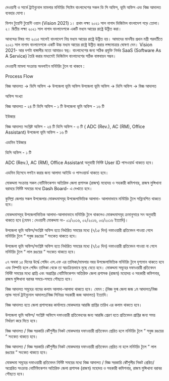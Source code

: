 দেওয়ানী ও সার্ভে ট্রাইব্যুনাল মামলার মনিটরিং সিষ্টেম বাংলাদেশের সকল ডি সি অফিস, ভূমি অফিস এবং বিজ্ঞ আদালত ব্যবহার যোগ্য।

ভিশন টুয়েন্টি টুয়েন্টি ওয়ান (Vision 2021) ১। প্রথম লক্ষ্য ২০২১ সাল নাগাদ ডিজিটাল বাংলাদেশ গড়ে তোলা। ২। দ্বিতীয় লক্ষ্য ২০২১ সাল নাগাদ বাংলাদেশকে একটি মধ্যম আয়ের রাষ্ট্রে উন্নীত করা।

আনন্দের বিষয় গত ২০১৫ সালেই বাংলাদেশ নিম্ন মধ্যম আয়ের রাষ্ট্রে উন্নীত হয়। আমাদের মাননীয় প্রধান মন্ত্রী পরবর্তীতে ২০২১ সাল নাগাদ বাংলাদেশকে একটি উচ্চ মধ্যম আয়ের রাষ্ট্রে উন্নীত করার লক্ষ্যমাত্রার ঘোষণা দেন। Vision 2021- আর দশটা বাঙ্গালীর মতো আমারও স্বপ্ন। বাংলাদেশের জন্য সঠিক প্রযুক্তি নির্ভর SaaS (Software As A Service) তৈরি করার মাধ্যমেই ডিজিটাল বাংলাদেশের সঠিক বাস্তবায়ন সম্ভব।

দেওয়ানী মামলা সংক্রান্ত অনলাইন মনিটরিং টুলে যা থাকবে :

Process Flow

বিজ্ঞ আদালত → ডিসি অফিস → উপজেলা ভূমি অফিস উপজেলা ভূমি অফিস → ডিসি অফিস → বিজ্ঞ আদালত

অফিস সংখ্যা

বিজ্ঞ আদালত - ২৪ টি
ডিসি অফিস - ১ টি উপজেলা ভূমি অফিস - ১৬ টি

ইউজার

বিজ্ঞ আদালত সংশ্লিষ্ট অফিস - ২৪ টি ডিসি অফিস - ৩ টি ( ADC (Rev.), AC (RM), Office Assistant)
উপজেলা ভূমি অফিস - ১৬ টি

এডমিন ইউজার

ডিসি অফিস - ১ টি

ADC (Rev.), AC (RM), Office Assistant অনুযায়ী নির্দিষ্ট User ID পাসওয়ার্ড থাকতে হবে।

এডমিন হিসেবে লগইন করার জন্য আলাদা আইডি ও পাসওয়ার্ড থাকতে হবে।

মোকদ্দমা সংক্রান্ত সকল নোটিফিকেশন অতিরিক্ত জেলা প্রশাসক (রাজস্ব) মহোদয় ও সহকারী কমিশনার, রাজস্ব মুন্সিখানা বরাবরে নির্দিষ্ট সময়ের মধ্যে Dash Board- এ দেখাতে হবে।

কুমিল্লা জেলার সকল উপজেলার মোকদ্দমাসমূহ উপজেলাভিত্তিক আলাদা- আলাদাভাবে মনিটরিং টুলে সন্নিবেশিত থাকতে হবে।

মোকদ্দমাসমূহ উপজেলাভিত্তিক আলাদা-আলাদাভাবে মনিটরিং টুলে থাকলেও মোকদ্দমাসমূহ ক্রমানুসারে সন অনুযায়ী থাকতে হবে (যেমন : দেওয়ানী মোকদ্দমা নং- ০১/২০১৬, ০২/২০১৬, ০৩/২০১৬ ইত্যাদি)।

উপজেলা ভূমি অফিস/সংশ্লিষ্ট অফিস হতে নির্ধারিত সময়ের মধ্যে (৭/১৫ দিন) দফাওয়ারী প্রতিবেদন পাওয়া গেলে মনিটরিং টুলে “ সবুজ রঙয়ের ” সংকেত থাকতে হবে।

উপজেলা ভূমি অফিস/সংশ্লিষ্ট অফিস হতে নির্ধারিত সময়ের মধ্যে (৭/১৫ দিন) দফাওয়ারী প্রতিবেদন পাওয়া না গেলে মনিটরিং টুলে “ লাল রঙয়ের ” সংকেত থাকতে হবে।

০৭ অথবা ১৫ দিনের উর্দ্ধে পেন্ডিং এস.এফ এর তালিকা/মামলার নম্বর উপজেলাভিত্তিক মনিটরিং টুলে দৃশ্যমান থাকতে হবে এবং নিষ্পত্তি হলে পেন্ডিং তালিকা থেকে তা স্বয়ংক্রিয়ভাবে মুছে যেতে হবে।
মোকদ্দমা সমূহের দফাওয়ারী প্রতিবেদন নির্দিষ্ট সময়ের মধ্যে প্রাপ্তি এবং অপ্রাপ্তির নোটিফিকেশন অতিরিক্ত জেলা প্রশাসক (রাজস্ব) মহোদয় ও সহকারী কমিশনার, রাজস্ব মুন্সিখানা বরাবর সময়ে-সময়ে পৌছতে হবে।

বিজ্ঞ আদালত সমূহের নামের কলাম আলাদা-আলাদা থাকতে হবে। যেমন : (বিজ্ঞ যুগ্ম জেলা জজ ১ম আদালত/বিজ্ঞ ল্যান্ড সার্ভে ট্রাইব্যুনাল আদালত/বিজ্ঞ সিনিয়র সহকারী জজ আদালত) ইত্যাদি।

বিজ্ঞ আদালত হতে জেলা প্রশাসকের কার্যালয়ে মোকদ্দমার আরজি প্রাপ্তির তারিখ এর কলাম থাকতে হবে।

উপজেলা ভূমি অফিস/ সংশ্লিষ্ট অফিসে দফাওয়ারী প্রতিবেদনের জন্য আরজি প্রেরণ হতে প্রতিবেদন প্রাপ্তির জন্য সময় নির্ধারণ করে দিতে হবে।

বিজ্ঞ আদালত / বিজ্ঞ সরকারি কৌঁশুলীর নিকট মোকদ্দমার দফাওয়ারী প্রতিবেদন প্রেরিত হলে মনিটরিং টুলে “ সবুজ রঙয়ের ” সংকেত থাকতে হবে।

বিজ্ঞ আদালত / বিজ্ঞ সরকারি কৌঁশুলীর নিকট মোকদ্দমার দফাওয়ারী প্রতিবেদন প্রেরিত না হলে মনিটরিং টুলে “ লাল রঙয়ের ” সংকেত থাকতে হবে।

মোকদ্দমা সমূহের দফাওয়ারী প্রতিবেদন নির্দিষ্ট সময়ের মধ্যে বিজ্ঞ আদালত / বিজ্ঞ সরকারি কৌঁশুলীর নিকট প্রেরিত/অপ্রেরিত সংক্রান্ত নোটিফিকেশন অতিরিক্ত জেলা প্রশাসক (রাজস্ব) মহোদয় ও সহকারী কমিশনার, রাজস্ব মুন্সিখানা বরাবর পৌছতে হবে।

